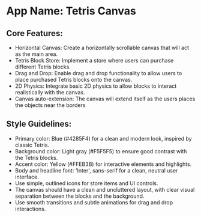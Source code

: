# **App Name**: Tetris Canvas

## Core Features:

- Horizontal Canvas: Create a horizontally scrollable canvas that will act as the main area.
- Tetris Block Store: Implement a store where users can purchase different Tetris blocks. 
- Drag and Drop: Enable drag and drop functionality to allow users to place purchased Tetris blocks onto the canvas.
- 2D Physics: Integrate basic 2D physics to allow blocks to interact realistically with the canvas.
- Canvas auto-extension: The canvas will extend itself as the users places the objects near the borders

## Style Guidelines:

- Primary color: Blue (#4285F4) for a clean and modern look, inspired by classic Tetris.
- Background color: Light gray (#F5F5F5) to ensure good contrast with the Tetris blocks.
- Accent color: Yellow (#FFEB3B) for interactive elements and highlights.
- Body and headline font: 'Inter', sans-serif for a clean, neutral user interface.
- Use simple, outlined icons for store items and UI controls.
- The canvas should have a clean and uncluttered layout, with clear visual separation between the blocks and the background.
- Use smooth transitions and subtle animations for drag and drop interactions.